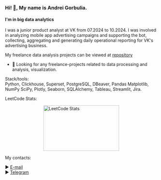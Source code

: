 ### Hi! 👋, My name is Andrei Gorbulia.
#### I'm in big data analytics

I was a junior product analyst at VK from 07.2024 to 10.2024. 
I was involved in analyzing mobile app advertising campaigns and supporting the bot, collecting, aggregating and generating daily operational reporting for VK's advertising business.

My freelance data analysis projects can be viewed at [repository](https://github.com/AVGorbulya/My_freelance_projects)

- 🔭 Looking for any freelance-projects related to data processing and analysis, visualization.

Stack/tools:  
Python, Clickhouse, Superset, PostgreSQL, DBeaver, Pandas Matplotlib, NumPy SciPy, Plotly, Seaborn, SQLAlchemy, Tableau, Streamlit, Jira.

LeetCode Stats:
<div align="left">
    <img src="https://leetcard.jacoblin.cool/Avgorbulya?theme=forest&font=Macondo" alt="LeetCode Stats" style="display:block;margin:0 auto; width:250px; height:150px;">
</div>

My contacts:
<span align="left">

► [E-mail](mailto:avgorjob@gmail.com)  
► [Telegram](https://t.me/AVGorbulya)
